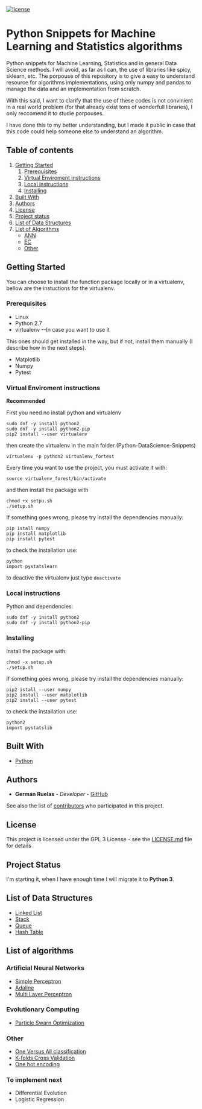 [![license](https://img.shields.io/badge/licence-GPL--3-blue.svg)](https://github.com/lgruelas/Python-DataScience-Snippets/blob/master/LICENSE)

# Python Snippets for Machine Learning and Statistics algorithms

Python snippets for Machine Learning, Statistics and in general Data Science methods. I will avoid, as far as I can, the use of libraries like spicy, sklearn, etc. The porpouse of this repository is to give a easy to understand resource for algorithms implementations, using only numpy and pandas to manage the data and an implementation from scratch.

With this said, I want to clarify that the use of these codes is not convinient in a real world problem (for that already exist tons of wonderfull libraries), I only reccomend it to studie porpouses.

I have done this to my better understanding, but I made it public in case that this code could help someone else to understand an algorithm.

## Table of contents

1. [Getting Started](#Getting-Started)
    1. [Prerequisites](#prerequisites)
    2. [Virtual Enviroment instructions](#virtual-enviroment-instructions)
    3. [Local instructions](#local-instructions)
    4. [Installing](#installing)
2. [Built With](#built-with)
3. [Authors](#authors)
4. [License](#license)
5. [Project status](#project-status)
6. [List of Data Structures](#list-of-data-structures)
7. [List of Algorithms](#list-of-algorithms)
    * [ANN](#artificial-neural-networks)
    * [EC](#evolutionary-computing)
    * [Other](#other)

## Getting Started

You can choose to install the function package locally or in a virtualenv, bellow are the instuctions for the virtualenv.

### Prerequisites

* Linux
* Python 2.7
* virtualenv --In case you want to use it

This ones should get installed in the way, but if not, install them manually (I describe how in the next steps).

* Matplotlib
* Numpy
* Pytest

### Virtual Enviroment instructions

__Recommended__

First you need no install python and virtualenv

```
sudo dnf -y install python2
sudo dnf -y install python2-pip
pip2 install --user virtualenv
```

then create the virtualenv in the main folder (Python-DataScience-Snippets)

```
virtualenv -p python2 virtualenv_fortest
```

Every time you want to use the project, you must activate it with:

```
source virtualenv_forest/bin/activate
```

and then install the package with
```
chmod +x setpu.sh
./setup.sh
```

If something goes wrong, please try install the dependencies manually:

```
pip istall numpy
pip install matplotlib
pip install pytest
```

to check the installation use:
```
python
import pystatslearn
```

to deactive the virtualenv just type `deactivate`

### Local instructions

Python and dependencies:
```
sudo dnf -y install python2
sudo dnf -y install python2-pip
```

### Installing
Install the package with:
```
chmod -x setup.sh
./setup.sh
```

If something goes wrong, please try install the dependencies manually:

```
pip2 istall --user numpy
pip2 install --user matplotlib
pip2 install --user pytest
```

to check the installation use:
```
python2
import pystatslib
```

## Built With

* [Python](https://www.python.org/downloads/)


## Authors

* **Germán Ruelas** - *Developer* - [GitHub](https://github.com/lgruelas)

See also the list of [contributors](https://github.com/your/project/contributors) who participated in this project.

## License

This project is licensed under the GPL 3 License - see the [LICENSE.md](LICENSE.md) file for details

## Project Status

I'm starting it, when I have enough time I will migrate it to __Python 3__.

## List of Data Structures
* [Linked List](https://github.com/lgruelas/Python-DataScience-Snippets/tree/master/DS/linked_list.py)
* [Stack](https://github.com/lgruelas/Python-DataScience-Snippets/tree/master/DS/stack.py)
* [Queue](https://github.com/lgruelas/Python-DataScience-Snippets/tree/master/DS/queue.py)
* [Hash Table](https://github.com/lgruelas/Python-DataScience-Snippets/tree/master/DS/hash_table.py)

## List of algorithms

### Artificial Neural Networks
* [Simple Perceptron](https://github.com/lgruelas/Python-DataScience-Snippets/tree/master/ANN/Perceptron)
* [Adaline](https://github.com/lgruelas/Python-DataScience-Snippets/tree/master/ANN/Adaline)
* [Multi Layer Perceptron](https://github.com/lgruelas/Python-DataScience-Snippets/tree/master/ANN/MLP)

### Evolutionary Computing
* [Particle Swarn Optimization](https://github.com/lgruelas/Python-DataScience-Snippets/tree/master/EC/PSO)

### Other
* [One Versus All classification](https://github.com/lgruelas/Python-DataScience-Snippets/tree/master/ANN/Perceptron)
* [K-folds Cross Validation](https://github.com/lgruelas/Python-DataScience-Snippets/tree/master/ANN/Adaline)
* [One hot encoding](https://github.com/lgruelas/Python-DataScience-Snippets/tree/master/ANN/MLP)

### To implement next
* Differential Evolution
* Logistic Regression
